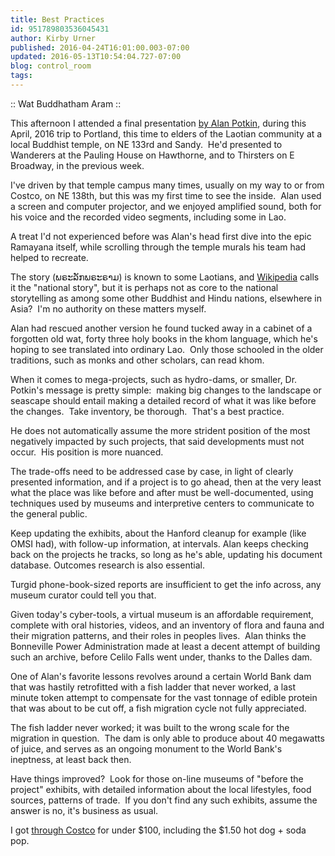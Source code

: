 ```yaml
---
title: Best Practices
id: 951789803536045431
author: Kirby Urner
published: 2016-04-24T16:01:00.003-07:00
updated: 2016-05-13T10:54:04.727-07:00
blog: control_room
tags: 
---
```


[](https://www.flickr.com/photos/kirbyurner/26559842511/in/dateposted-public/)

:: Wat Buddhatham Aram ::

This afternoon I attended a final presentation [by Alan Potkin](http://worldgame.blogspot.com/2016/04/seder-2016.html), during this April, 2016 trip to Portland, this time to elders of the Laotian community at a local Buddhist temple, on NE 133rd and Sandy.  He'd presented to Wanderers at the Pauling House on Hawthorne, and to Thirsters on E Broadway, in the previous week.

I've driven by that temple campus many times, usually on my way to or from Costco, on NE 138th, but this was my first time to see the inside.  Alan used a screen and computer projector, and we enjoyed amplified sound, both for his voice and the recorded video segments, including some in Lao.

A treat I'd not experienced before was Alan's head first dive into the epic Ramayana itself, while scrolling through the temple murals his team had helped to recreate.

The story (ພຣະລັກພຣະຣາມ) is known to some Laotians, and [Wikipedia](https://en.wikipedia.org/wiki/Phra_Lak_Phra_Lam) calls it the "national story", but it is perhaps not as core to the national storytelling as among some other Buddhist and Hindu nations, elsewhere in Asia?  I'm no authority on these matters myself.

Alan had rescued another version he found tucked away in a cabinet of a forgotten old wat, forty three holy books in the khom language, which he's hoping to see translated into ordinary Lao.  Only those schooled in the older traditions, such as monks and other scholars, can read khom.

When it comes to mega-projects, such as hydro-dams, or smaller, Dr. Potkin's message is pretty simple:  making big changes to the landscape or seascape should entail making a detailed record of what it was like before the changes.  Take inventory, be thorough.  That's a best practice.

He does not automatically assume the more strident position of the most negatively impacted by such projects, that said developments must not occur.  His position is more nuanced.

The trade-offs need to be addressed case by case, in light of clearly presented information, and if a project is to go ahead, then at the very least what the place was like before and after must be well-documented, using techniques used by museums and interpretive centers to communicate to the general public.

Keep updating the exhibits, about the Hanford cleanup for example (like OMSI had), with follow-up information, at intervals. Alan keeps checking back on the projects he tracks, so long as he's able, updating his document database. Outcomes research is also essential.

Turgid phone-book-sized reports are insufficient to get the info across, any museum curator could tell you that.

Given today's cyber-tools, a virtual museum is an affordable requirement, complete with oral histories, videos, and an inventory of flora and fauna and their migration patterns, and their roles in peoples lives.  Alan thinks the Bonneville Power Administration made at least a decent attempt of building such an archive, before Celilo Falls went under, thanks to the Dalles dam.

One of Alan's favorite lessons revolves around a certain World Bank dam that was hastily retrofitted with a fish ladder that never worked, a last minute token attempt to compensate for the vast tonnage of edible protein that was about to be cut off, a fish migration cycle not fully appreciated. 

The fish ladder never worked; it was built to the wrong scale for the migration in question.  The dam is only able to produce about 40 megawatts of juice, and serves as an ongoing monument to the World Bank's ineptness, at least back then.  

Have things improved?  Look for those on-line museums of "before the project" exhibits, with detailed information about the local lifestyles, food sources, patterns of trade.  If you don't find any such exhibits, assume the answer is no, it's business as usual.

I got [through Costco](http://mybizmo.blogspot.com/2007/01/another-day-in-matrix.html) for under $100, including the $1.50 hot dog + soda pop. 

[](https://www.flickr.com/photos/kirbyurner/26532538722/in/dateposted-public/)